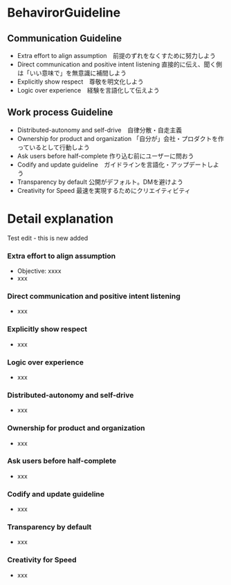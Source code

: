 # BehavirorGuideline
## Communication Guideline
- Extra effort to align assumption　前提のずれをなくすために努力しよう
- Direct communication and positive intent listening 直接的に伝え、聞く側は「いい意味で」を無意識に補間しよう
- Explicitly show respect　尊敬を明文化しよう
- Logic over experience　経験を言語化して伝えよう

## Work process Guideline
- Distributed-autonomy and self-drive　自律分散・自走主義
- Ownership for product and organization	「自分が」会社・プロダクトを作っているとして行動しよう
- Ask users before half-complete		作り込む前にユーザーに問おう
- Codify and update guideline　ガイドラインを言語化・アップデートしよう
- Transparency by default		公開がデフォルト。DMを避けよう
- Creativity for Speed		最速を実現するためにクリエイティビティ

# Detail explanation

Test edit - this is new added 
 
### Extra effort to align assumption
- Objective: xxxx
- xxx
### Direct communication and positive intent listening
- xxx
### Explicitly show respect
- xxx
### Logic over experience
- xxx
### Distributed-autonomy and self-drive
- xxx
### Ownership for product and organization
- xxx
### Ask users before half-complete
- xxx
### Codify and update guideline
- xxx
### Transparency by default
- xxx
### Creativity for Speed
- xxx
